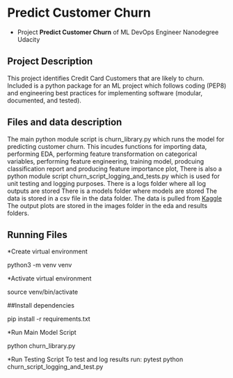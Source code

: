 # Predict Customer Churn

- Project **Predict Customer Churn** of ML DevOps Engineer Nanodegree Udacity

## Project Description
This project identifies Credit Card Customers that are likely to churn. Included is a python package for an ML project which follows coding (PEP8) and engineering best practices for implementing software (modular, documented, and tested).

## Files and data description
The main python module script is churn_library.py which runs the model for predicting customer churn. This incudes functions for importing data, performing EDA, performing feature transformation on categorical variables, performing feature engineering, training model, prodcuing classification report and producing feature importance plot, 
There is also a python module script churn_script_logging_and_tests.py  which is used for unit testing and logging purposes.
There is a logs folder where all log outputs are stored
There is a models folder where models are stored
The data is stored in a csv file in the data folder. The data is pulled from [Kaggle](https://www.kaggle.com/datasets/sakshigoyal7/credit-card-customers)
The output plots are stored in the images folder in the eda and results folders.


## Running Files
*Create virtual environment

python3 -m venv venv

*Activate virtual environment

source venv/bin/activate

##Install dependencies

pip install -r requirements.txt

*Run Main Model Script

python churn_library.py

*Run Testing Script
To test and log results run:
pytest
python churn_script_logging_and_test.py





